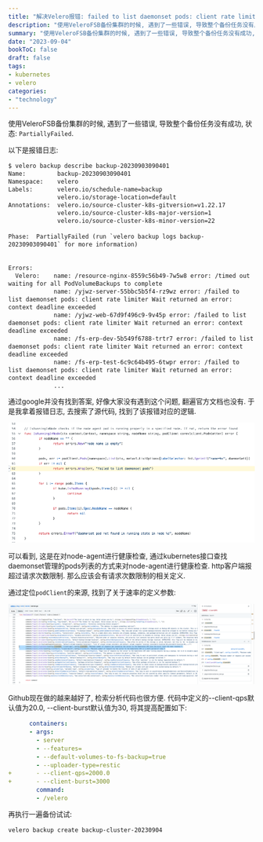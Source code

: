 ```yaml
---
title: "解决Velero报错: failed to list daemonset pods: client rate limiter Wait returned an error: context deadline exceeded"
description: "使用VeleroFSB备份集群的时候, 遇到了一些错误, 导致整个备份任务没有成功, 状态: `PartiallyFailed`: failed to list daemonset pods: client rate limiter Wait returned an error: context deadline exceeded"
summary: "使用VeleroFSB备份集群的时候, 遇到了一些错误, 导致整个备份任务没有成功, 状态: `PartiallyFailed`: failed to list daemonset pods: client rate limiter Wait returned an error: context deadline exceeded"
date: "2023-09-04"
bookToC: false
draft: false
tags:
- kubernetes
- velero
categories:
- "technology"
---
```


使用VeleroFSB备份集群的时候, 遇到了一些错误, 导致整个备份任务没有成功, 状态: `PartiallyFailed`.

以下是报错日志: 

```log
$ velero backup describe backup-20230903090401
Name:         backup-20230903090401
Namespace:    velero
Labels:       velero.io/schedule-name=backup
              velero.io/storage-location=default
Annotations:  velero.io/source-cluster-k8s-gitversion=v1.22.17
              velero.io/source-cluster-k8s-major-version=1
              velero.io/source-cluster-k8s-minor-version=22

Phase:  PartiallyFailed (run `velero backup logs backup-20230903090401` for more information)


Errors:
  Velero:    name: /resource-nginx-8559c56b49-7w5w8 error: /timed out waiting for all PodVolumeBackups to complete
             name: /yjwz-server-55bbc5b5f4-rz9wz error: /failed to list daemonset pods: client rate limiter Wait returned an error: context deadline exceeded
             name: /yjwz-web-67d9f496c9-9v45p error: /failed to list daemonset pods: client rate limiter Wait returned an error: context deadline exceeded
             name: /fs-erp-dev-5b549f6788-trtr7 error: /failed to list daemonset pods: client rate limiter Wait returned an error: context deadline exceeded
             name: /fs-erp-test-6c9c64b495-6twpr error: /failed to list daemonset pods: client rate limiter Wait returned an error: context deadline exceeded
             ...
```

通过google并没有找到答案, 好像大家没有遇到这个问题, 翻遍官方文档也没有. 于是我拿着报错日志, 去搜索了源代码, 找到了该报错对应的逻辑. 

![](2023-09-04-10-48-22.png)

可以看到, 这是在对node-agent进行健康检查, 通过kubernetes接口查找daemonset管理的pods列表的方式来对node-agent进行健康检查. http客户端报超过请求次数限制. 那么应该会有请求次数限制的相关定义.

通过定位`podClient`的来源, 找到了关于速率的定义参数: 

![](2023-09-04-10-53-34.png)

Github现在做的越来越好了, 检索分析代码也很方便. 代码中定义的--client-qps默认值为20.0, --client-burst默认值为30, 将其提高配置如下:

```yaml
      containers:
      - args:
        - server
        - --features=
        - --default-volumes-to-fs-backup=true
        - --uploader-type=restic
+       - --client-qps=2000.0
+       - --client-burst=3000
        command:
        - /velero
```

再执行一遍备份试试:

```sh
velero backup create backup-cluster-20230904
```
